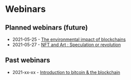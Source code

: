 # Webinars

## Planned webinars (future)

* 2021-05-25 - [The environmental impact of blockchains]()
* 2021-05-27 - [NFT and Art : Speculation or revolution]()

## Past webinars

* 2021-xx-xx - [Introduction to bitcoin & the blockchain]()


